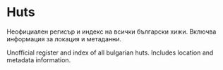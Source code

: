 # Huts
Неофициален регисър и индекс на всички български хижи. Включва информация за локация и метаданни.

Unofficial register and index of all bulgarian huts. Includes location and metadata information.
